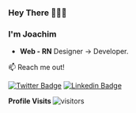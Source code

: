 ### Hey There 👋👋👋

### I'm Joachim 

- **Web - RN** Designer -> Developer.

:mailbox: Reach me out!

[![Twitter Badge](https://img.shields.io/badge/-@chuddyjoachim-1ca0f1?style=flat&labelColor=1ca0f1&logo=twitter&logoColor=white&link=https://twitter.com/chuddyjoachim)](https://twitter.com/chuddyjoachim) 
[![Linkedin Badge](https://img.shields.io/badge/-JoachimChikezie-0e76a8?style=flat&labelColor=0e76a8&logo=linkedin&logoColor=white)](https://www.linkedin.com/in/chuddyjoachim/) 

<b>Profile Visits </b>
![visitors](https://visitor-badge.glitch.me/badge?page_id=Chikezie-Joachim.Chikezie-Joachim)

